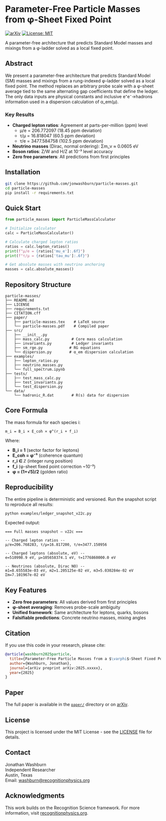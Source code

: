 # Parameter-Free Particle Masses from φ-Sheet Fixed Point

[![arXiv](https://img.shields.io/badge/arXiv-2025.xxxxx-b31b1b.svg)](https://arxiv.org/abs/xxxx.xxxxx)
[![License: MIT](https://img.shields.io/badge/License-MIT-yellow.svg)](https://opensource.org/licenses/MIT)

A parameter-free architecture that predicts Standard Model masses and mixings from a φ-ladder solved as a local fixed point.

## Abstract

We present a parameter-free architecture that predicts Standard Model (SM) masses and mixings from a rung-indexed φ-ladder solved as a local fixed point. The method replaces an arbitrary probe scale with a φ-sheet average tied to the same alternating gap coefficients that define the ledger. The only data inputs are physical constants and inclusive e⁺e⁻→hadrons information used in a dispersion calculation of α_em(μ).

### Key Results
- **Charged lepton ratios**: Agreement at parts-per-million (ppm) level
  - μ/e = 206.772097 (18.45 ppm deviation)
  - τ/μ = 16.818047 (60.5 ppm deviation)
  - τ/e = 3477.584758 (102.5 ppm deviation)
- **Neutrino masses** (Dirac, normal ordering): Σm_ν ≈ 0.0605 eV
- **Boson ratios**: Z/W and H/Z at 10⁻³ level accuracy
- **Zero free parameters**: All predictions from first principles

## Installation

```bash
git clone https://github.com/jonwashburn/particle-masses.git
cd particle-masses
pip install -r requirements.txt
```

## Quick Start

```python
from particle_masses import ParticleMassCalculator

# Initialize calculator
calc = ParticleMassCalculator()

# Calculate charged lepton ratios
ratios = calc.lepton_ratios()
print(f"μ/e = {ratios['mu_e']:.6f}")
print(f"τ/μ = {ratios['tau_mu']:.6f}")

# Get absolute masses with neutrino anchoring
masses = calc.absolute_masses()
```

## Repository Structure

```
particle-masses/
├── README.md
├── LICENSE
├── requirements.txt
├── CITATION.cff
├── paper/
│   ├── particle-masses.tex    # LaTeX source
│   └── particle-masses.pdf    # Compiled paper
├── src/
│   ├── __init__.py
│   ├── mass_calc.py          # Core mass calculation
│   ├── invariants.py         # Ledger invariants
│   ├── sm_rge.py            # RG equations
│   └── dispersion.py        # α_em dispersion calculation
├── examples/
│   ├── lepton_ratios.py
│   ├── neutrino_masses.py
│   └── full_spectrum.ipynb
├── tests/
│   ├── test_mass_calc.py
│   ├── test_invariants.py
│   └── test_dispersion.py
└── data/
    └── hadronic_R.dat        # R(s) data for dispersion
```

## Core Formula

The mass formula for each species i:

```
m_i = B_i × E_coh × φ^(r_i + f_i)
```

Where:
- **B_i = 1** (sector factor for leptons)
- **E_coh = φ⁻⁵** (coherence quantum)
- **r_i ∈ ℤ** (integer rung position)
- **f_i** (φ-sheet fixed point correction ~10⁻³)
- **φ = (1+√5)/2** (golden ratio)

## Reproducibility

The entire pipeline is deterministic and versioned. Run the snapshot script to reproduce all results:

```bash
python examples/ledger_snapshot_v22c.py
```

Expected output:
```
=== Full masses snapshot — v22c ===

-- Charged lepton ratios --
μ/e=206.768283, τ/μ=16.817200, τ/e=3477.150956

-- Charged leptons (absolute, eV) --
e=510998.9 eV, μ=105658374.1 eV, τ=1776860000.0 eV

-- Neutrinos (absolute, Dirac NO) --
m1=8.655583e-03 eV, m2=1.205125e-02 eV, m3=5.030284e-02 eV
Σm=7.101967e-02 eV
```

## Key Features

- **Zero free parameters**: All values derived from first principles
- **φ-sheet averaging**: Removes probe-scale ambiguity
- **Unified framework**: Same architecture for leptons, quarks, bosons
- **Falsifiable predictions**: Concrete neutrino masses, mixing angles

## Citation

If you use this code in your research, please cite:

```bibtex
@article{washburn2025particle,
  title={Parameter-Free Particle Masses from a $\varphi$-Sheet Fixed Point},
  author={Washburn, Jonathan},
  journal={arXiv preprint arXiv:2025.xxxxx},
  year={2025}
}
```

## Paper

The full paper is available in the [`paper/`](paper/) directory or on [arXiv](https://arxiv.org/abs/xxxx.xxxxx).

## License

This project is licensed under the MIT License - see the [LICENSE](LICENSE) file for details.

## Contact

Jonathan Washburn  
Independent Researcher  
Austin, Texas  
Email: washburn@recognitionphysics.org

## Acknowledgments

This work builds on the Recognition Science framework. For more information, visit [recognitionphysics.org](https://recognitionphysics.org).
